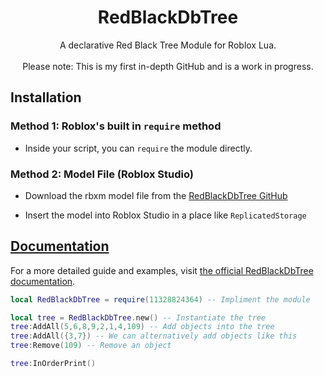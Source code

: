 <h1 align="center">RedBlackDbTree</h1>

<div align="center">
	A declarative Red Black Tree Module for Roblox Lua.
</div>

<div>&nbsp;</div>

<div align="center">
Please note: This is my first in-depth GitHub and is a work in progress.
</div>

## Installation

### Method 1: Roblox's built in `require` method

- Inside your script, you can `require` the module directly.

### Method 2: Model File (Roblox Studio)

- Download the rbxm model file from the [RedBlackDbTree GitHub](https://github.com/theeman05/RedBlackDbTree)

- Insert the model into Roblox Studio in a place like `ReplicatedStorage`

## [Documentation](https://theeman05.github.io/RedBlackDbTree/)
For a more detailed guide and examples, visit [the official RedBlackDbTree documentation](https://theeman05.github.io/RedBlackDbTree/).

```lua
local RedBlackDbTree = require(11328824364) -- Impliment the module

local tree = RedBlackDbTree.new() -- Instantiate the tree
tree:AddAll(5,6,8,9,2,1,4,109) -- Add objects into the tree
tree:AddAll({3,7}) -- We can alternatively add objects like this
tree:Remove(109) -- Remove an object

tree:InOrderPrint()
```
